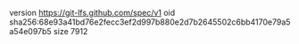 version https://git-lfs.github.com/spec/v1
oid sha256:68e93a41bd76e2fecc3ef2d997b880e2d7b2645502c6bb4170e79a5a54e097b5
size 7912
